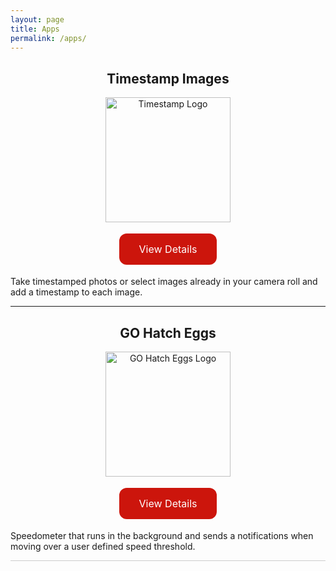 ```yaml
---
layout: page
title: Apps
permalink: /apps/
---
```


<h2 align="center">Timestamp Images</h2>

<p align="center">
<a href="https://marcoc88.github.io/timestamp-landing-page/">
<img src="{{ site.baseurl }}/images/timestamplogo.png" alt="Timestamp Logo" width="200" height="200"/>
</a>
</p>

<p align="center">
<a href="https://marcoc88.github.io/timestamp-landing-page/" class="button">View Details</a>
</p>

Take timestamped photos or select images already in your camera roll and add a timestamp to each image.

<hr>

<h2 align="center">GO Hatch Eggs</h2>

<p align="center">
<a href="https://itunes.apple.com/us/app/go-hatch-eggs/id1160596081?mt=8">
<img src="{{ site.baseurl }}/images/gohatcheggslogo.png" alt="GO Hatch Eggs Logo" width="200" height="200"/>
</a>
</p>

<p align="center">
<a href="https://itunes.apple.com/us/app/go-hatch-eggs/id1160596081?mt=8" class="button">View Details</a>
</p>

Speedometer that runs in the background and sends a notifications when moving over a user defined speed threshold.

<style>
.button {
  background-color: #cc150c;
  border: none;
  color: white;
  padding: 15px 32px;
  text-align: center;
  text-decoration: none;
  display: inline-block;
  font-size: 16px;
  margin: 4px 2px;
  cursor: pointer;
  border-radius: 12px;
}
.button:hover {
  color: black;
}
</style>

<hr style="border-top: 1px solid #ccc; background: transparent;">
